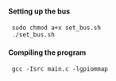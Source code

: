 
#### Setting up the bus
     sudo chmod a+x set_bus.sh
     ./set_bus.sh

#### Compiling the program
     gcc -Isrc main.c -lgpiommap

